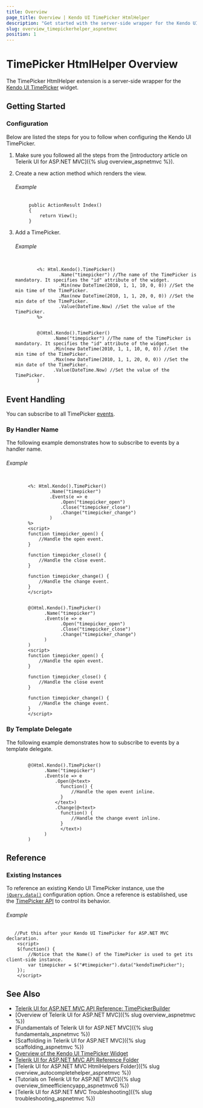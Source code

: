 ```yaml
---
title: Overview
page_title: Overview | Kendo UI TimePicker HtmlHelper
description: "Get started with the server-side wrapper for the Kendo UI TimePicker widget for ASP.NET MVC."
slug: overview_timepickerhelper_aspnetmvc
position: 1
---
```


# TimePicker HtmlHelper Overview

The TimePicker HtmlHelper extension is a server-side wrapper for the [Kendo UI TimePicker](https://demos.telerik.com/kendo-ui/timepicker/index) widget.

## Getting Started

### Configuration

Below are listed the steps for you to follow when configuring the Kendo UI TimePicker.

1. Make sure you followed all the steps from the [introductory article on Telerik UI for ASP.NET MVC]({% slug overview_aspnetmvc %}).

1. Create a new action method which renders the view.

    ###### Example

            public ActionResult Index()
            {
                return View();
            }

1. Add a TimePicker.

    ###### Example

    ```tab-ASPX

            <%: Html.Kendo().TimePicker()
                    .Name("timepicker") //The name of the TimePicker is mandatory. It specifies the "id" attribute of the widget.
                    .Min(new DateTime(2010, 1, 1, 10, 0, 0)) //Set the min time of the TimePicker.
                    .Max(new DateTime(2010, 1, 1, 20, 0, 0)) //Set the min date of the TimePicker.
                    .Value(DateTime.Now) //Set the value of the TimePicker.
            %>
    ```
    ```tab-Razor

            @(Html.Kendo().TimePicker()
                  .Name("timepicker") //The name of the TimePicker is mandatory. It specifies the "id" attribute of the widget.
                  .Min(new DateTime(2010, 1, 1, 10, 0, 0)) //Set the min time of the TimePicker.
                  .Max(new DateTime(2010, 1, 1, 20, 0, 0)) //Set the min date of the TimePicker.
                  .Value(DateTime.Now) //Set the value of the TimePicker.
            )
    ```

## Event Handling

You can subscribe to all TimePicker [events](http://docs.telerik.com/kendo-ui/api/javascript/ui/timepicker#events).

### By Handler Name

The following example demonstrates how to subscribe to events by a handler name.

###### Example

```tab-ASPX

        <%: Html.Kendo().TimePicker()
                .Name("timepicker")
                .Events(e => e
                    .Open("timepicker_open")
                    .Close("timepicker_close")
                    .Change("timepicker_change")
                )
        %>
        <script>
        function timepicker_open() {
            //Handle the open event.
        }

        function timepicker_close() {
            //Handle the close event.
        }

        function timepicker_change() {
            //Handle the change event.
        }
        </script>
```
```tab-Razor

        @(Html.Kendo().TimePicker()
              .Name("timepicker")
              .Events(e => e
                    .Open("timepicker_open")
                    .Close("timepicker_close")
                    .Change("timepicker_change")
              )
        )
        <script>
        function timepicker_open() {
            //Handle the open event.
        }

        function timepicker_close() {
            //Handle the close event
        }

        function timepicker_change() {
            //Handle the change event.
        }
        </script>
```

### By Template Delegate

The following example demonstrates how to subscribe to events by a template delegate.

```tab-Razor

        @(Html.Kendo().TimePicker()
              .Name("timepicker")
              .Events(e => e
                  .Open(@<text>
                    function() {
                        //Handle the open event inline.
                    }
                  </text>)
                  .Change(@<text>
                    function() {
                        //Handle the change event inline.
                    }
                    </text>)
              )
        )
```

## Reference

### Existing Instances

To reference an existing Kendo UI TimePicker instance, use the [`jQuery.data()`](http://api.jquery.com/jQuery.data/) configuration option. Once a reference is established, use the [TimePicker API](http://docs.telerik.com/kendo-ui/api/javascript/ui/timepicker#methods) to control its behavior.

###### Example

       //Put this after your Kendo UI TimePicker for ASP.NET MVC declaration.
        <script>
        $(function() {
            //Notice that the Name() of the TimePicker is used to get its client-side instance.
            var timepicker = $("#timepicker").data("kendoTimePicker");
        });
        </script>

## See Also

* [Telerik UI for ASP.NET MVC API Reference: TimePickerBuilder](http://docs.telerik.com/aspnet-mvc/api/Kendo.Mvc.UI.Fluent/TimePickerBuilder)
* [Overview of Telerik UI for ASP.NET MVC]({% slug overview_aspnetmvc %})
* [Fundamentals of Telerik UI for ASP.NET MVC]({% slug fundamentals_aspnetmvc %})
* [Scaffolding in Telerik UI for ASP.NET MVC]({% slug scaffolding_aspnetmvc %})
* [Overview of the Kendo UI TimePicker Widget](http://docs.telerik.com/kendo-ui/controls/editors/timepicker/overview)
* [Telerik UI for ASP.NET MVC API Reference Folder](http://docs.telerik.com/aspnet-mvc/api/Kendo.Mvc/AggregateFunction)
* [Telerik UI for ASP.NET MVC HtmlHelpers Folder]({% slug overview_autocompletehelper_aspnetmvc %})
* [Tutorials on Telerik UI for ASP.NET MVC]({% slug overview_timeefficiencyapp_aspnetmvc6 %})
* [Telerik UI for ASP.NET MVC Troubleshooting]({% slug troubleshooting_aspnetmvc %})
